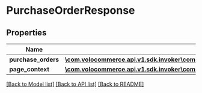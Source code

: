 # PurchaseOrderResponse

## Properties
Name | Type | Description | Notes
------------ | ------------- | ------------- | -------------
**purchase_orders** | [**\com.volocommerce.api.v1.sdk.invoker\com.volocommerce.api.v1.sdk.model\PurchaseOrderBean[]**](PurchaseOrderBean.md) |  | [optional] 
**page_context** | [**\com.volocommerce.api.v1.sdk.invoker\com.volocommerce.api.v1.sdk.model\PageContext**](PageContext.md) |  | [optional] 

[[Back to Model list]](../README.md#documentation-for-models) [[Back to API list]](../README.md#documentation-for-api-endpoints) [[Back to README]](../README.md)


